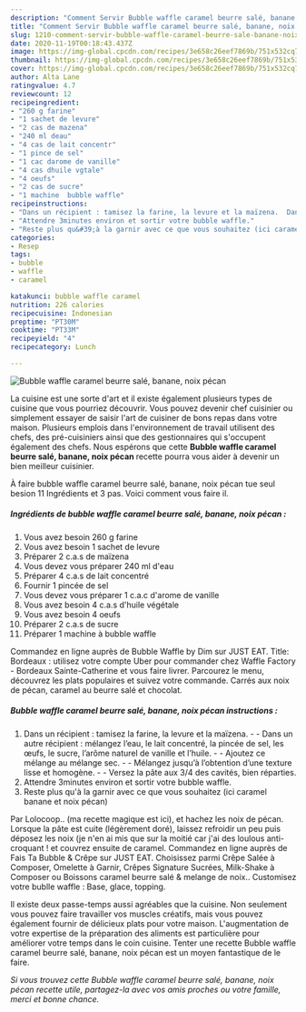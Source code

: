 ```yaml
---
description: "Comment Servir Bubble waffle caramel beurre salé, banane, noix pécan"
title: "Comment Servir Bubble waffle caramel beurre salé, banane, noix pécan"
slug: 1210-comment-servir-bubble-waffle-caramel-beurre-sale-banane-noix-pecan
date: 2020-11-19T00:18:43.437Z
image: https://img-global.cpcdn.com/recipes/3e658c26eef7869b/751x532cq70/bubble-waffle-caramel-beurre-sale-banane-noix-pecan-photo-principale-de-la-recette.jpg
thumbnail: https://img-global.cpcdn.com/recipes/3e658c26eef7869b/751x532cq70/bubble-waffle-caramel-beurre-sale-banane-noix-pecan-photo-principale-de-la-recette.jpg
cover: https://img-global.cpcdn.com/recipes/3e658c26eef7869b/751x532cq70/bubble-waffle-caramel-beurre-sale-banane-noix-pecan-photo-principale-de-la-recette.jpg
author: Alta Lane
ratingvalue: 4.7
reviewcount: 12
recipeingredient:
- "260 g farine"
- "1 sachet de levure"
- "2 cas de mazena"
- "240 ml deau"
- "4 cas de lait concentr"
- "1 pince de sel"
- "1 cac darome de vanille"
- "4 cas dhuile vgtale"
- "4 oeufs"
- "2 cas de sucre"
- "1 machine  bubble waffle"
recipeinstructions:
- "Dans un récipient : tamisez la farine, la levure et la maïzena.  Dans un autre récipient : mélangez l’eau, le lait concentré, la pincée de sel, les œufs, le sucre, l’arôme naturel de vanille et l’huile.  Ajoutez ce mélange au mélange sec.  Mélangez jusqu’à l’obtention d’une texture lisse et homogène.   Versez la pâte aux 3/4 des cavités, bien réparties."
- "Attendre 3minutes environ et sortir votre bubble waffle."
- "Reste plus qu&#39;à la garnir avec ce que vous souhaitez (ici caramel banane et noix pécan)"
categories:
- Resep
tags:
- bubble
- waffle
- caramel

katakunci: bubble waffle caramel 
nutrition: 226 calories
recipecuisine: Indonesian
preptime: "PT30M"
cooktime: "PT33M"
recipeyield: "4"
recipecategory: Lunch

---
```



![Bubble waffle caramel beurre salé, banane, noix pécan](https://img-global.cpcdn.com/recipes/3e658c26eef7869b/751x532cq70/bubble-waffle-caramel-beurre-sale-banane-noix-pecan-photo-principale-de-la-recette.jpg)

La cuisine est une sorte d'art et il existe également plusieurs types de cuisine que vous pourriez découvrir. Vous pouvez devenir chef cuisinier ou simplement essayer de saisir l'art de cuisiner de bons repas dans votre maison. Plusieurs emplois dans l'environnement de travail utilisent des chefs, des pré-cuisiniers ainsi que des gestionnaires qui s'occupent également des chefs. Nous espérons que cette <strong> Bubble waffle caramel beurre salé, banane, noix pécan </strong> recette pourra vous aider à devenir un bien meilleur cuisinier.

<!--inarticleads1-->

À faire bubble waffle caramel beurre salé, banane, noix pécan tue seul besion 11 Ingrédients et 3 pas. Voici comment vous faire il.

##### Ingrédients de bubble waffle caramel beurre salé, banane, noix pécan :

1. Vous avez besoin 260 g farine
1. Vous avez besoin 1 sachet de levure
1. Préparer 2 c.a.s de maïzena
1. Vous devez vous préparer 240 ml d&#39;eau
1. Préparer 4 c.a.s de lait concentré
1. Fournir 1 pincée de sel
1. Vous devez vous préparer 1 c.a.c d&#39;arome de vanille
1. Vous avez besoin 4 c.a.s d&#39;huile végétale
1. Vous avez besoin 4 oeufs
1. Préparer 2 c.a.s de sucre
1. Préparer 1 machine à bubble waffle


Commandez en ligne auprès de Bubble Waffle by Dim sur JUST EAT. Title: Bordeaux : utilisez votre compte Uber pour commander chez Waffle Factory - Bordeaux Sainte-Catherine et vous faire livrer. Parcourez le menu, découvrez les plats populaires et suivez votre commande. Carrés aux noix de pécan, caramel au beurre salé et chocolat. 

<!--inarticleads2-->

##### Bubble waffle caramel beurre salé, banane, noix pécan instructions :

1. Dans un récipient : tamisez la farine, la levure et la maïzena. -  - Dans un autre récipient : mélangez l’eau, le lait concentré, la pincée de sel, les œufs, le sucre, l’arôme naturel de vanille et l’huile. -  - Ajoutez ce mélange au mélange sec. -  - Mélangez jusqu’à l’obtention d’une texture lisse et homogène.  -  - Versez la pâte aux 3/4 des cavités, bien réparties.
1. Attendre 3minutes environ et sortir votre bubble waffle.
1. Reste plus qu&#39;à la garnir avec ce que vous souhaitez (ici caramel banane et noix pécan)


Par Lolocoop.. (ma recette magique est ici), et hachez les noix de pécan. Lorsque la pâte est cuite (légèrement doré), laissez refroidir un peu puis déposez les noix (je n&#39;en ai mis que sur la moitié car j&#39;ai des loulous anti-croquant ! et couvrez ensuite de caramel. Commandez en ligne auprès de Fais Ta Bubble &amp; Crêpe sur JUST EAT. Choisissez parmi Crêpe Salée à Composer, Omelette à Garnir, Crêpes Signature Sucrées, Milk-Shake à Composer ou Boissons caramel beurre salé &amp; melange de noix.. Customisez votre bublle waffle : Base, glace, topping. 

<!--inarticleads1-->

<p>
Il existe deux passe-temps aussi agréables que la cuisine. Non seulement vous pouvez faire travailler vos muscles créatifs, mais vous pouvez également fournir de délicieux plats pour votre maison. L'augmentation de votre expertise de la préparation des aliments est particulière pour améliorer votre temps dans le coin cuisine. Tenter une recette Bubble waffle caramel beurre salé, banane, noix pécan est un moyen fantastique de le faire.
</p>

<p>
<i>Si vous trouvez cette Bubble waffle caramel beurre salé, banane, noix pécan recette utile, partagez-la avec vos amis proches ou votre famille, merci et bonne chance.</i>
</p>

